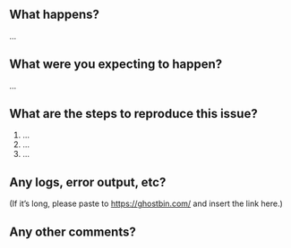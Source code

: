 ## What happens?
…

## What were you expecting to happen?
…

## What are the steps to reproduce this issue?
1. …
2. …
3. …

## Any logs, error output, etc?
(If it’s long, please paste to https://ghostbin.com/ and insert the link here.)


## Any other comments?